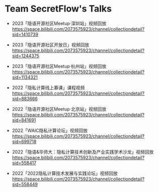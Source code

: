 # Team SecretFlow's Talks

- 2023「隐语开源社区Meetup·深圳站」视频回放
https://space.bilibili.com/2073575923/channel/collectiondetail?sid=1410739

- 2023「隐语开源社区开放日」视频回放
https://space.bilibili.com/2073575923/channel/collectiondetail?sid=1244375

- 2023「隐语开源社区Meetup·杭州站」视频回放
https://space.bilibili.com/2073575923/channel/collectiondetail?sid=1134321

- 2022「隐私计算线上慕课」课程视频
https://space.bilibili.com/2073575923/channel/collectiondetail?sid=883666

- 2022「隐语开源社区Meetup·北京站」视频回放
https://space.bilibili.com/2073575923/channel/collectiondetail?sid=841691

- 2022「WAIC隐私计算论坛」视频回放
https://space.bilibili.com/2073575923/channel/collectiondetail?sid=699718

- 2022「隐语&华师大：隐私计算技术创新及产业实践学术沙龙」视频回放
https://space.bilibili.com/2073575923/channel/collectiondetail?sid=558417

- 2022「2022隐私计算技术发展与实践论坛」视频回放
https://space.bilibili.com/2073575923/channel/collectiondetail?sid=558449